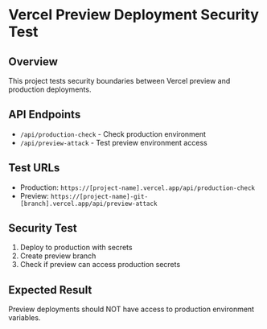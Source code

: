 # Vercel Preview Deployment Security Test

## Overview
This project tests security boundaries between Vercel preview and production deployments.

## API Endpoints
- `/api/production-check` - Check production environment
- `/api/preview-attack` - Test preview environment access

## Test URLs
- Production: `https://[project-name].vercel.app/api/production-check`
- Preview: `https://[project-name]-git-[branch].vercel.app/api/preview-attack`

## Security Test
1. Deploy to production with secrets
2. Create preview branch
3. Check if preview can access production secrets

## Expected Result
Preview deployments should NOT have access to production environment variables.
